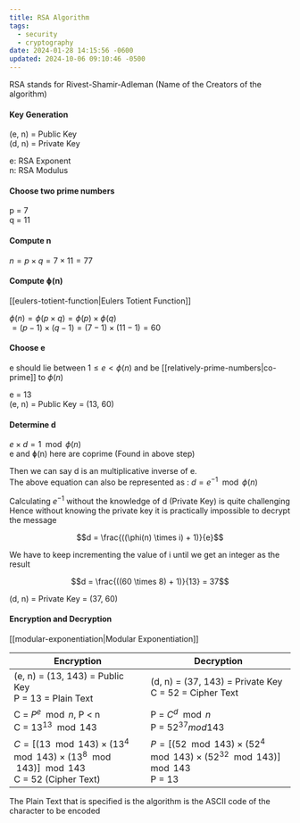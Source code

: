 ```yaml
---
title: RSA Algorithm
tags:
  - security
  - cryptography
date: 2024-01-28 14:15:56 -0600
updated: 2024-10-06 09:10:46 -0500
---
```


RSA stands for Rivest-Shamir-Adleman (Name of the Creators of the algorithm)

#### Key Generation
(e, n) = Public Key  
(d, n) = Private Key

e: RSA Exponent  
n: RSA Modulus

#### Choose two prime numbers
p = 7  
q = 11

#### Compute n
$n = p \times q = 7 \times 11 = 77$

#### Compute ɸ(n)
[[eulers-totient-function|Eulers Totient Function]]

$\phi(n) = \phi(p \times q) = \phi(p) \times \phi(q)$  
$= (p - 1) \times (q - 1) = (7 - 1) \times (11 - 1) = 60$

#### Choose e
e should lie between $1 \leq e < \phi(n)$ and be [[relatively-prime-numbers|co-prime]] to $\phi(n)$

e = 13  
(e, n) = Public Key = (13, 60)

#### Determine d
$e \times d = 1 \mod \phi(n)$  
e and ɸ(n) here are coprime (Found in above step)

Then we can say d is an multiplicative inverse of e.  
The above equation can also be represented as : $d = e^{-1} \mod \phi(n)$

Calculating $e^{-1}$ without the knowledge of d (Private Key) is quite challenging   
Hence without knowing the private key it is practically impossible to decrypt the message 

$$d = \frac{((\phi(n) \times i) + 1)}{e}$$

We have to keep incrementing the value of i until we get an integer as the result  

$$d = \frac{((60 \times 8) + 1)}{13} = 37$$

(d, n) = Private Key = (37, 60)

#### Encryption and Decryption
[[modular-exponentiation|Modular Exponentiation]]

| Encryption                                                                            | Decryption                                                                                 |
| ------------------------------------------------------------------------------------- | ------------------------------------------------------------------------------------------ |
| (e, n) = (13, 143) = Public Key<br>P = 13 = Plain Text                                    | (d, n) =  (37, 143) = Private Key<br>C = 52 = Cipher Text                                      |
| C = $P^{e} \mod n$, P < n<br>C = $13^{13} \mod 143$                                           | P = $C^d \mod n$<br>P = $52^{37} mod 143$                                                       |
| $C = [(13 \mod 143) \times (13^4 \mod 143) \times (13^8 \mod 143)] \mod 143$<br>C = 52 (Cipher Text) | $P = [(52 \mod 143) \times (52^4 \mod 143) \times (52^{32} \mod 143)] \mod 143$<br>P = 13 |

The Plain Text that is specified is the algorithm is the ASCII code of the character to be encoded
